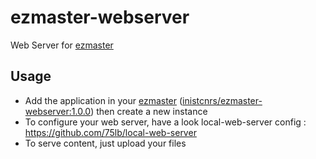 # ezmaster-webserver
Web Server for [ezmaster](https://github.com/Inist-CNRS/ezmaster)

## Usage

- Add the application in your [ezmaster](https://github.com/Inist-CNRS/ezmaster) ([inistcnrs/ezmaster-webserver:1.0.0](https://hub.docker.com/r/inistcnrs/ezmaster-webserver/tags/)) then create a new instance
- To configure your web server, have a look local-web-server config : https://github.com/75lb/local-web-server 
- To serve content, just upload your files
